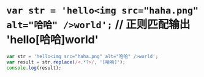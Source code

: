 # `var str = 'hello<img src="haha.png" alt="哈哈" />world';` // 正则匹配输出 'hello[哈哈]world'

```javascript
var str = 'hello<img src="haha.png" alt="哈哈" />world';
var result = str.replace(/<.*?>/, '[哈哈]');
console.log(result);
```
